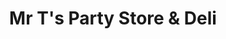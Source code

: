 ---
title: "Mr T's Party Store & Deli"
url: /greenville/mr-ts-party-store-und-deli/
shop: Lebensmittel
---